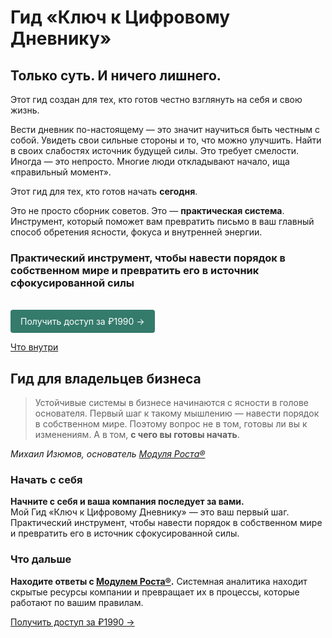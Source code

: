 # Гид «Ключ к Цифровому Дневнику»

## Только суть. И ничего лишнего.

Этот гид создан для тех, кто готов честно взглянуть на себя и свою жизнь.

Вести дневник по-настоящему — это значит научиться быть честным с собой. Увидеть свои сильные стороны и то, что можно улучшить. Найти в своих слабостях источник будущей силы. Это требует смелости. Иногда — это непросто. Многие люди откладывают начало, ища «правильный момент».

Этот гид для тех, кто готов начать **сегодня**.

Это не просто сборник советов. Это — **практическая система**. Инструмент, который поможет вам превратить письмо в ваш главный способ обретения ясности, фокуса и внутренней энергии.

### Практический инструмент, чтобы навести порядок в собственном мире и превратить его в источник сфокусированной силы

<br>

<div class="specs-button">
  <a href="/Orxaos/projects/diary-guide/unlock/pay/form">Получить доступ за ₽1990 →</a>
</div>

[Что внутри](/projects/diary-guide/unlock/about)

<style>
.specs-button a {
  display: inline-block;
  padding: 8px 16px;
  background-color: #347b6c;
  color: white !important;
  text-decoration: none !important;
  border-radius: 4px;
  font-family: inherit;
  border: none;
  cursor: pointer;
  transition: background 0.2s;
  -webkit-user-select: none;
  user-select: none;
  line-height: 1.5;
}
</style>

## Гид для владельцев бизнеса

> Устойчивые системы в бизнесе начинаются с ясности в голове основателя. Первый шаг к такому мышлению — навести порядок в собственном мире. Поэтому вопрос не в том, готовы ли вы к изменениям. А в том, **с чего вы готовы начать**.

_Михаил Изюмов, основатель [Модуля Роста®](https://runscale.ru)_

### Начать с себя

**Начните с себя и ваша компания последует за вами.** <br>
Мой Гид «Ключ к Цифровому Дневнику» — это ваш первый шаг. Практический инструмент, чтобы навести порядок в собственном мире и превратить его в источник сфокусированной силы.

### Что дальше

**Находите ответы с <a href="https://runscale.ru" target="_blank">Модулем Роста®</a>.** Системная аналитика находит скрытые ресурсы компании и превращает их в процессы, которые работают по вашим правилам.
<br>

<a href="/Orxaos/projects/diary-guide/unlock/pay/form">Получить доступ за ₽1990 →</a>

